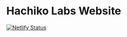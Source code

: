 # Hachiko Labs Website
[![Netlify Status](https://api.netlify.com/api/v1/badges/cacbe970-73a0-47d3-9f2d-554764de7a9d/deploy-status)](https://app.netlify.com/sites/hachikolabs/deploys)
